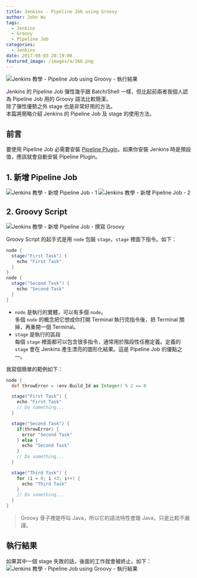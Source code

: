 ```yaml
---
title: Jenkins - Pipeline Job using Groovy
author: John Wu
tags:
  - Jenkins
  - Groovy
  - Pipeline Job
categories:
  - Jenkins
date: 2017-08-03 20:19:00
featured_image: /images/a/266.png
---
```

![Jenkins 教學 - Pipeline Job using Groovy - 執行結果](/images/a/266.png)

Jenkins 的 Pipeline Job 彈性幾乎跟 Batch/Shell 一樣，但比起前兩者我個人認為 Pipeline Job 用的 Groovy 語法比較簡潔。  
除了彈性優勢之外 stage 也是非常好用的方法。  
本篇將簡略介紹 Jenkins 的 Pipeline Job 及 stage 的使用方法。  

<!-- more -->

## 前言

要使用 Pipeline Job 必需要安裝 [Pipeline Plugin](https://wiki.jenkins.io/display/JENKINS/Pipeline+Plugin)，如果你安裝 Jenkins 時是預設值，應該就會自動安裝 Pipeline Plugin。

## 1. 新增 Pipeline Job

![Jenkins 教學 - 新增 Pipeline Job - 1](/images/a/263.png)
![Jenkins 教學 - 新增 Pipeline Job - 2](/images/a/264.png)

## 2. Groovy Script

![Jenkins 教學 - 新增 Pipeline Job - 撰寫 Groovy](/images/a/265.png)

Groovy Script 的起手式是用 `node` 包裝 `stage`，`stage` 裡面下指令。如下：
```groovy
node {
  stage("First Task") {
    echo "First Task"
  }
}
node {
  stage("Second Task") {
    echo "Second Task"
  }
}
```
* `node` 是執行的實體，可以有多個 `node`。  
 多個 `node` 的概念把它想成你打開 Terminal 執行完指令後，把 Terminal 關掉，再重開一個 Terminal。
* `stage` 是執行的區段  
 每個 `stage` 裡面都可以包含很多指令，通常用於階段性任務定義。定義的 `stage` 會在 Jenkins 產生漂亮的圖形化結果。這是 Pipeline Job 的優點之一。

我寫個簡單的範例如下：
```groovy
node {
  def throwError = (env.Build_Id as Integer) % 2 == 0

  stage("First Task") {
    echo "First Task"
    // Do something...
  }

  stage("Second Task") {
    if(throwError) {
      error "Second Task"
    } else {
      echo "Second Task"
    }
    // Do something...
  }

  stage("Third Task") {
    for (i = 0; i <3; i++) {
      echo "Third Task"
    }
    // Do something...
  }
}
```
> Groovy 骨子裡是呼叫 Java，所以它的語法特性會跟 Java，只是比較不嚴謹。  

## 執行結果

如果其中一個 stage 失敗的話，後面的工作就會被終止。如下：
![Jenkins 教學 - Pipeline Job using Groovy - 執行結果](/images/a/266.png)